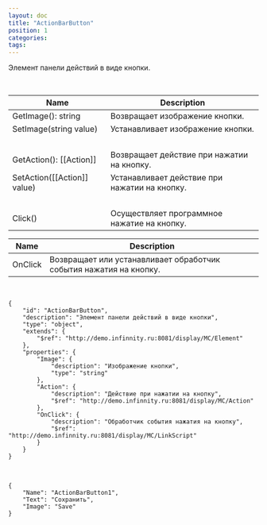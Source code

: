 ```yaml
---
layout: doc
title: "ActionBarButton"
position: 1
categories: 
tags: 
---
```


Элемент панели действий в виде кнопки.

 

|Name|Description|
|----|-----------|
|GetImage(): string|Возвращает изображение кнопки.|
|SetImage(string value)|Устанавливает изображение кнопки.|
| | |
|GetAction(): [[Action]]|Возвращает действие при нажатии на кнопку.|
|SetAction([[Action]] value)|Устанавливает действие при нажатии на кнопку.|
| | |
|Click()|Осуществляет программное нажатие на кнопку.|

|Name|Description|
|----|-----------|
|OnClick|Возвращает или устанавливает обработчик события нажатия на кнопку.|

   

```
{
	"id": "ActionBarButton",
	"description": "Элемент панели действий в виде кнопки",
	"type": "object",
	"extends": {
		"$ref": "http://demo.infinnity.ru:8081/display/MC/Element"
	},
	"properties": {
		"Image": {
			"description": "Изображение кнопки",
			"type": "string"
		},
		"Action": {
			"description": "Действие при нажатии на кнопку",
			"$ref": "http://demo.infinnity.ru:8081/display/MC/Action"
		},
		"OnClick": {
			"description": "Обработчик события нажатия на кнопку",
			"$ref": "http://demo.infinnity.ru:8081/display/MC/LinkScript"
		}
	}
}
```

   

```
{
	"Name": "ActionBarButton1",
	"Text": "Сохранить",
	"Image": "Save"
}
```

 

 

